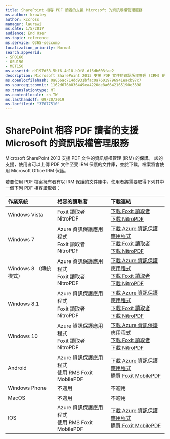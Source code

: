 ```yaml
---
title: SharePoint 相容 PDF 讀者的支援 Microsoft 的資訊版權管理服務
ms.author: krowley
author: kccross
manager: laurawi
ms.date: 1/5/2017
audience: End User
ms.topic: reference
ms.service: O365-seccomp
localization_priority: Normal
search.appverid:
- SPO160
- OSU150
- MET150
ms.assetid: dd197d58-5bf6-4d18-b9f8-d16db603fae2
description: Microsoft SharePoint 2013 支援 PDF 文件的資訊版權管理 (IRM) 的保護。 該的支援，使用者可以上傳 PDF 文件至受 IRM 保護的文件庫，並於下載，檔案將會使用 Microsoft Office IRM 保護。
ms.openlocfilehash: 0a856ac714dd931bfac0a76019796941eacb97c7
ms.sourcegitcommit: 1162d676b036449ea4220de8a6642165190e3398
ms.translationtype: MT
ms.contentlocale: zh-TW
ms.lasthandoff: 09/20/2019
ms.locfileid: "37077510"
---
```

# <a name="sharepoint-compatible-pdf-readers-that-support-microsoft-information-rights-management-services"></a>SharePoint 相容 PDF 讀者的支援 Microsoft 的資訊版權管理服務

Microsoft SharePoint 2013 支援 PDF 文件的資訊版權管理 (IRM) 的保護。 該的支援，使用者可以上傳 PDF 文件至受 IRM 保護的文件庫，並於下載，檔案將會使用 Microsoft Office IRM 保護。
  
若要使用 PDF 檔案擁有者有以 IRM 保護的文件庫中，使用者將需要取得下列其中一個下列 PDF 相容讀取者：
  
|**作業系統**|**相容的讀取者**|**下載連結**|
|:-----|:-----|:-----|
|Windows Vista  <br/> |Foxit 讀取者  <br/> NitroPDF  <br/> |[下載 Foxit 讀取者](https://go.microsoft.com/fwlink/?linkid=253210) <br/> [下載 NitroPDF](https://www.gonitro.com/pdf-reader) <br/> |
|Windows 7  <br/> |Azure 資訊保護應用程式  <br/> Foxit 讀取者  <br/> NitroPDF  <br/> |[下載 Azure 資訊保護應用程式](https://go.microsoft.com/fwlink/?linkid=837797) <br/> [下載 Foxit 讀取者](https://go.microsoft.com/fwlink/?linkid=253210) <br/> [下載 NitroPDF](https://www.gonitro.com/pdf-reader) <br/> |
|Windows 8 （傳統模式）  <br/> |Azure 資訊保護應用程式  <br/> Foxit 讀取者  <br/> NitroPDF  <br/> |[下載 Azure 資訊保護應用程式](https://go.microsoft.com/fwlink/?linkid=837797) <br/> [下載 Foxit 讀取者](https://go.microsoft.com/fwlink/?linkid=253210) <br/> [下載 NitroPDF](https://www.gonitro.com/pdf-reader) <br/> |
|Windows 8.1  <br/> |Azure 資訊保護應用程式  <br/> Foxit 讀取者  <br/> NitroPDF  <br/> |[下載 Azure 資訊保護應用程式](https://go.microsoft.com/fwlink/?linkid=837797) <br/> [下載 Foxit 讀取者](https://go.microsoft.com/fwlink/?linkid=253210) <br/> [下載 NitroPDF](https://www.gonitro.com/pdf-reader) <br/> |
|Windows 10  <br/> |Azure 資訊保護應用程式  <br/> Foxit 讀取者  <br/> NitroPDF  <br/> |[下載 Azure 資訊保護應用程式](https://go.microsoft.com/fwlink/?linkid=837797) <br/> [下載 Foxit 讀取者](https://go.microsoft.com/fwlink/?linkid=253210) <br/> [下載 NitroPDF](https://www.gonitro.com/pdf-reader) <br/> |
|Android  <br/> |Azure 資訊保護應用程式  <br/> 使用 RMS Foxit MobilePDF  <br/> |[下載 Azure 資訊保護應用程式](https://go.microsoft.com/fwlink/?linkid=836827) <br/> [購買 Foxit MobilePDF](https://play.google.com/store/apps/details?id=com.foxit.mobile.pdf.rms) <br/> |
|Windows Phone  <br/> |不適用  <br/> |不適用  <br/> |
|MacOS  <br/> |不適用  <br/> |不適用  <br/> |
|IOS  <br/> |Azure 資訊保護應用程式  <br/> 使用 RMS Foxit MobilePDF  <br/> |[下載 Azure 資訊保護應用程式](https://go.microsoft.com/fwlink/?linkid=836828) <br/> [購買 Foxit MobilePDF](https://play.google.com/store/apps/details?id=com.foxit.mobile.pdf.rms) <br/> |
   

